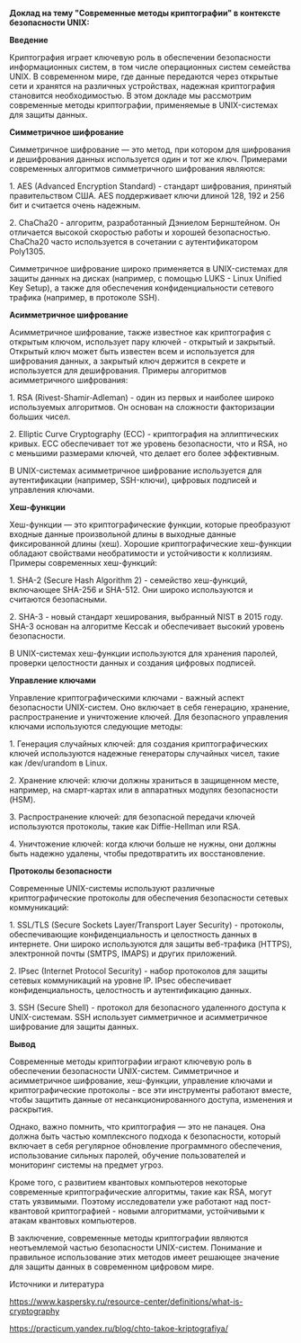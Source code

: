 ﻿**Доклад на тему "Современные методы криптографии" в контексте безопасности UNIX:**

**Введение**


Криптография играет ключевую роль в обеспечении безопасности информационных систем, в том числе операционных систем семейства UNIX. В современном мире, где данные передаются через открытые сети и хранятся на различных устройствах, надежная криптография становится необходимостью. В этом докладе мы рассмотрим современные методы криптографии, применяемые в UNIX-системах для защиты данных.

**Симметричное шифрование**


Симметричное шифрование — это метод, при котором для шифрования и дешифрования данных используется один и тот же ключ. Примерами современных алгоритмов симметричного шифрования являются:

1\. AES (Advanced Encryption Standard) - стандарт шифрования, принятый правительством США. AES поддерживает ключи длиной 128, 192 и 256 бит и считается очень надежным.

2\. ChaCha20 - алгоритм, разработанный Дэниелом Бернштейном. Он отличается высокой скоростью работы и хорошей безопасностью. ChaCha20 часто используется в сочетании с аутентификатором Poly1305.

Симметричное шифрование широко применяется в UNIX-системах для защиты данных на дисках (например, с помощью LUKS - Linux Unified Key Setup), а также для обеспечения конфиденциальности сетевого трафика (например, в протоколе SSH).

**Асимметричное шифрование**

Асимметричное шифрование, также известное как криптография с открытым ключом, использует пару ключей - открытый и закрытый. Открытый ключ может быть известен всем и используется для шифрования данных, а закрытый ключ держится в секрете и используется для дешифрования. Примеры алгоритмов асимметричного шифрования:

1\. RSA (Rivest-Shamir-Adleman) - один из первых и наиболее широко используемых алгоритмов. Он основан на сложности факторизации больших чисел.

2\. Elliptic Curve Cryptography (ECC) - криптография на эллиптических кривых. ECC обеспечивает тот же уровень безопасности, что и RSA, но с меньшими размерами ключей, что делает его более эффективным.

В UNIX-системах асимметричное шифрование используется для аутентификации (например, SSH-ключи), цифровых подписей и управления ключами.

**Хеш-функции**

Хеш-функции — это криптографические функции, которые преобразуют входные данные произвольной длины в выходные данные фиксированной длины (хеш). Хорошие криптографические хеш-функции обладают свойствами необратимости и устойчивости к коллизиям. Примеры современных хеш-функций:

1\. SHA-2 (Secure Hash Algorithm 2) - семейство хеш-функций, включающее SHA-256 и SHA-512. Они широко используются и считаются безопасными.

2\. SHA-3 - новый стандарт хеширования, выбранный NIST в 2015 году. SHA-3 основан на алгоритме Keccak и обеспечивает высокий уровень безопасности.

В UNIX-системах хеш-функции используются для хранения паролей, проверки целостности данных и создания цифровых подписей.

**Управление ключами**

Управление криптографическими ключами - важный аспект безопасности UNIX-систем. Оно включает в себя генерацию, хранение, распространение и уничтожение ключей. Для безопасного управления ключами используются следующие методы:

1\. Генерация случайных ключей: для создания криптографических ключей используются надежные генераторы случайных чисел, такие как /dev/urandom в Linux.

2\. Хранение ключей: ключи должны храниться в защищенном месте, например, на смарт-картах или в аппаратных модулях безопасности (HSM).

3\. Распространение ключей: для безопасной передачи ключей используются протоколы, такие как Diffie-Hellman или RSA.

4\. Уничтожение ключей: когда ключи больше не нужны, они должны быть надежно удалены, чтобы предотвратить их восстановление.

**Протоколы безопасности**

Современные UNIX-системы используют различные криптографические протоколы для обеспечения безопасности сетевых коммуникаций:

1\. SSL/TLS (Secure Sockets Layer/Transport Layer Security) - протоколы, обеспечивающие конфиденциальность и целостность данных в интернете. Они широко используются для защиты веб-трафика (HTTPS), электронной почты (SMTPS, IMAPS) и других приложений.

2\. IPsec (Internet Protocol Security) - набор протоколов для защиты сетевых коммуникаций на уровне IP. IPsec обеспечивает конфиденциальность, целостность и аутентификацию данных.

3\. SSH (Secure Shell) - протокол для безопасного удаленного доступа к UNIX-системам. SSH использует симметричное и асимметричное шифрование для защиты данных.

**Вывод**

Современные методы криптографии играют ключевую роль в обеспечении безопасности UNIX-систем. Симметричное и асимметричное шифрование, хеш-функции, управление ключами и криптографические протоколы - все эти инструменты работают вместе, чтобы защитить данные от несанкционированного доступа, изменения и раскрытия. 

Однако, важно помнить, что криптография — это не панацея. Она должна быть частью комплексного подхода к безопасности, который включает в себя регулярное обновление программного обеспечения, использование сильных паролей, обучение пользователей и мониторинг системы на предмет угроз.

Кроме того, с развитием квантовых компьютеров некоторые современные криптографические алгоритмы, такие как RSA, могут стать уязвимыми. Поэтому исследователи уже работают над пост-квантовой криптографией - новыми алгоритмами, устойчивыми к атакам квантовых компьютеров.

В заключение, современные методы криптографии являются неотъемлемой частью безопасности UNIX-систем. Понимание и правильное использование этих методов имеет решающее значение для защиты данных в современном цифровом мире.

Источники и литература

<https://www.kaspersky.ru/resource-center/definitions/what-is-cryptography>

<https://practicum.yandex.ru/blog/chto-takoe-kriptografiya/>


